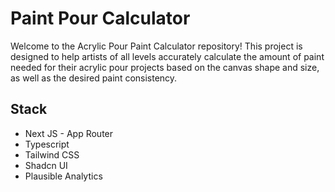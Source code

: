 # Paint Pour Calculator

Welcome to the Acrylic Pour Paint Calculator repository! This project is designed to help artists of all levels accurately calculate the amount of paint needed for their acrylic pour projects based on the canvas shape and size, as well as the desired paint consistency.

## Stack

-   Next JS - App Router
-   Typescript
-   Tailwind CSS
-   Shadcn UI
-   Plausible Analytics
